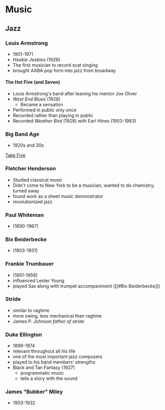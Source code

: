 # Music

## Jazz

### Louis Armstrong

- 1901-1971
- *Heebie Jeebies* (1926)
- The first musician to record scat singing
- brought AABA pop form into jazz from broadway

#### The Hot Five (and Seven)

- Louis Armstrong's band after leaving his mentor Joe Oliver
- *West End Blues* (1928)
	- Became a sensation
- Performed in public only once
- Recorded rather than playing in public
- Recorded *Weather Bird* (1928) with Earl Hines (1903-1983)

### Big Band Age

- 1920s and 30s

[Take Five](https://www.youtube.com/watch?v=OHGMe6tFqq0)

### Fletcher Henderson

- Studied classical music
- Didn't come to New York to be a musician, wanted to do chemistry, turned away
- found work as a sheet music demonstrator
- revolutionized jazz

### Paul Whiteman 

- (1890-1967)

### Bix Beiderbecke

- (1903-1931)

### Frankie Trumbauer
- (1901-1956)
- influenced Lester Young
- played Sax along with trumpet accompaniment ([[#Bix Beiderbecke]])

### Stride

- similar to ragtime
- more swing, less mechanical than ragtime
- James P. Johnson *father of stride*

### Duke Ellington

- 1899-1974
- relevant throughout all his life
- one of the most important jazz composers
- played to his band members' strengths
- Black and Tan Fantasy (1927)
	- programmatic music
	- tells a story with the sound

### James "Bubber" Miley

- 1903-1932